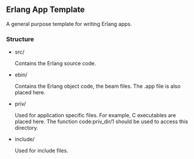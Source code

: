 Erlang App Template
-------------------
A general purpose template for writing Erlang apps.

### Structure ###

+ src/

  Contains the Erlang source code.

+ ebin/

  Contains the Erlang object code, the beam files. The .app file is also placed here.

+ priv/

  Used for application specific files. For example, C executables are placed here. The function code:priv_dir/1 should be used to access this directory.

+ include/

  Used for include files.
